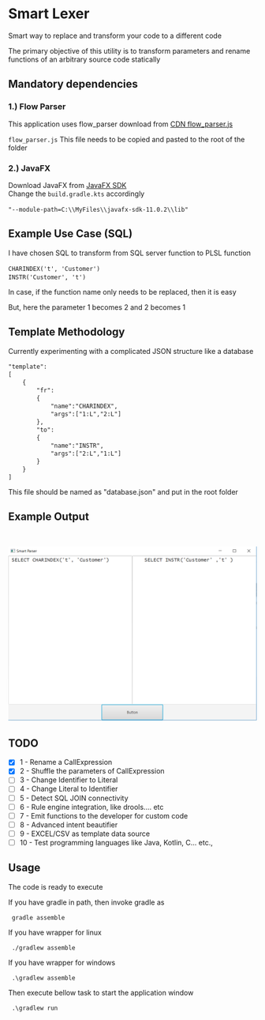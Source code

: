 # Smart Lexer
Smart way to replace and transform your code to a different code

The primary objective of this utility is to transform parameters and rename functions of an arbitrary source code statically

## Mandatory dependencies

### 1.) Flow Parser
This application uses flow_parser download from 
[CDN flow_parser.js](https://cdn.jsdelivr.net/npm/flow-parser@0.132.0/flow_parser.js)

`flow_parser.js` This file needs to be copied and pasted to the root of the folder

### 2.) JavaFX
Download JavaFX from 
[JavaFX SDK](https://gluonhq.com/products/javafx/)<br/>
Change the `build.gradle.kts` accordingly

`"--module-path=C:\\MyFiles\\javafx-sdk-11.0.2\\lib"`

 
## Example Use Case (SQL)
I have chosen SQL to transform from SQL server function to PLSL function

`CHARINDEX('t', 'Customer')`<br/>
`INSTR('Customer', 't')`

In case, if the function name only needs to be replaced, then it is easy

But, here the parameter 1 becomes 2 and 2 becomes 1

## Template Methodology
Currently experimenting with a complicated JSON structure like a database

    "template":
    [
        {
            "fr":
            {
                "name":"CHARINDEX",
                "args":["1:L","2:L"]
            },
            "to":
            {
                "name":"INSTR",
                "args":["2:L","1:L"]
            }
        }
    ]

This file should be named as "database.json" and put in the root folder

## Example Output
&#10240;  <!-- Hack to add whitespace -->

<p align="center">
  <img src="/docs/static/screenshot-1.png">
</p>

## TODO

- [x] 1 - Rename a CallExpression 
- [x] 2 - Shuffle the parameters of CallExpression
- [ ] 3 - Change Identifier to Literal
- [ ] 4 - Change Literal to Identifier
- [ ] 5 - Detect SQL JOIN connectivity
- [ ] 6 - Rule engine integration, like drools.... etc
- [ ] 7 - Emit functions to the developer for custom code
- [ ] 8 - Advanced intent beautifier
- [ ] 9 - EXCEL/CSV as template data source
- [ ] 10  - Test programming languages like Java, Kotlin, C... etc.,

## Usage
The code is ready to execute

If you have gradle in path, then invoke gradle as

     gradle assemble

If you have wrapper for linux

     ./gradlew assemble

If you have wrapper for windows

     .\gradlew assemble

Then execute bellow task to start the application window

     .\gradlew run